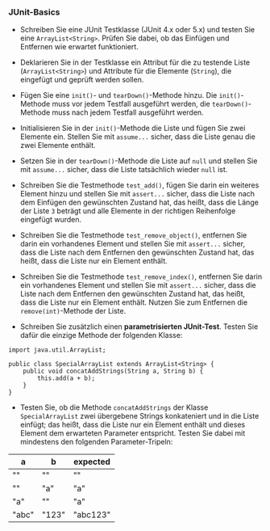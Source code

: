 ### JUnit-Basics

- Schreiben Sie eine JUnit Testklasse (JUnit 4.x oder 5.x) und testen Sie eine `ArrayList<String>`. Prüfen Sie dabei, ob das Einfügen und Entfernen wie erwartet funktioniert.

- Deklarieren Sie in der Testklasse ein Attribut für die zu testende Liste (`ArrayList<String>`) und Attribute für die Elemente (`String`), die eingefügt und geprüft werden sollen.

- Fügen Sie eine `init()`- und `tearDown()`-Methode hinzu. Die `init()`-Methode muss vor jedem Testfall ausgeführt werden, die `tearDown()`-Methode muss nach jedem Testfall ausgeführt werden.

- Initialisieren Sie in der `init()`-Methode die Liste und fügen Sie zwei Elemente ein. Stellen Sie mit `assume...` sicher, dass die Liste genau die zwei Elemente enthält.

- Setzen Sie in der `tearDown()`-Methode die Liste auf `null` und stellen Sie mit `assume...` sicher, dass die Liste tatsächlich wieder `null` ist.

- Schreiben Sie die Testmethode `test_add()`, fügen Sie darin ein weiteres Element hinzu und stellen Sie mit `assert...` sicher, dass die Liste nach dem Einfügen den gewünschten Zustand hat, das heißt, dass die Länge der Liste `3` beträgt und alle Elemente in der richtigen Reihenfolge eingefügt wurden.

- Schreiben Sie die Testmethode `test_remove_object()`, entfernen Sie darin ein vorhandenes Element und stellen Sie mit `assert...` sicher, dass die Liste nach dem Entfernen den gewünschten Zustand hat, das heißt, dass die Liste nur ein Element enthält.

- Schreiben Sie die Testmethode `test_remove_index()`, entfernen Sie darin ein vorhandenes Element und stellen Sie mit `assert...` sicher, dass die Liste nach dem Entfernen den gewünschten Zustand hat, das heißt, dass die Liste nur ein Element enthält. Nutzen Sie zum Entfernen die `remove(int)`-Methode der Liste.

- Schreiben Sie zusätzlich einen **parametrisierten JUnit-Test**. Testen Sie dafür die einzige Methode der folgenden Klasse:

```
import java.util.ArrayList;

public class SpecialArrayList extends ArrayList<String> {
    public void concatAddStrings(String a, String b) {
        this.add(a + b);
    }
}
```

- Testen Sie, ob die Methode `concatAddStrings` der Klasse `SpecialArrayList` zwei übergebene Strings konkateniert und in die Liste einfügt; das heißt, dass die Liste nur ein Element enthält und dieses Element dem erwarteten Parameter entspricht. Testen Sie dabei mit mindestens den folgenden Parameter-Tripeln:

| a     | b     | expected |
| ----- | ----- | -------- |
| ""    | ""    | ""       |
| ""    | "a"   | "a"      |
| "a"   | ""    | "a"      |
| "abc" | "123" | "abc123" |
